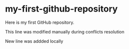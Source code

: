 # my-first-github-repository
Here is my first GitHub repository.

This line was modified manually during conflicts resolution

New line was addded locally